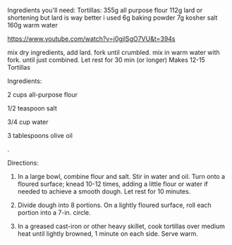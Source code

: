 Ingredients you'll need:
Tortillas:
355g all purpose flour
112g lard or shortening but lard is way better i used
6g  baking powder
7g kosher salt
160g warm water

https://www.youtube.com/watch?v=j0gjlSgO7VU&t=394s


mix dry ingredients, add lard. fork until crumbled. mix in warm water with fork.
until just combined. Let rest for 30 min (or longer)
Makes 12-15 Tortillas

Ingredients:

2 cups all-purpose flour

1/2 teaspoon salt

3/4 cup water

3 tablespoons olive oil

.

Directions:

1) In a large bowl, combine flour and salt. Stir in water and oil. Turn onto a floured surface; knead 10-12 times, adding a little flour or water if needed to achieve a smooth dough. Let rest for 10 minutes.

2) Divide dough into 8 portions. On a lightly floured surface, roll each portion into a 7-in. circle.

3) In a greased cast-iron or other heavy skillet, cook tortillas over medium heat until lightly browned, 1 minute on each side. Serve warm.